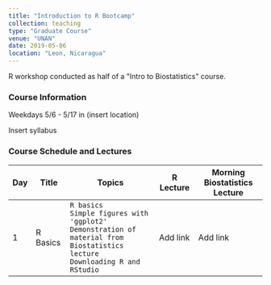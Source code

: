 ```yaml
---
title: "Introduction to R Bootcamp"
collection: teaching
type: "Graduate Course"
venue: "UNAN"
date: 2019-05-06
location: "Leon, Nicaragua"
---
```


R workshop conducted as half of a "Intro to Biostatistics" course.

### Course Information

Weekdays 5/6 - 5/17 in (insert location)

Insert syllabus

### Course Schedule and Lectures

| Day | Title | Topics | R Lecture | Morning Biostatistics Lecture |
|-----|-------|--------|-----------|-------------------------------|
| 1 | R Basics | `R basics`<br/>`Simple figures with 'ggplot2'`<br/>`Demonstration of material from Biostatistics lecture`<br/>`Downloading R and RStudio` | Add link | Add link |
